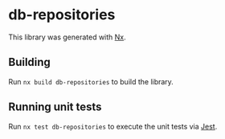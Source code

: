 # db-repositories

This library was generated with [Nx](https://nx.dev).

## Building

Run `nx build db-repositories` to build the library.

## Running unit tests

Run `nx test db-repositories` to execute the unit tests via [Jest](https://jestjs.io).
